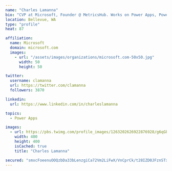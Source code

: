 ```yaml
---
name: "Charles Lamanna"
bio: "CVP at Microsoft, Founder @ MetricsHub. Works on Power Apps, Power Automate, Power Virtual Agent, Common Data Service and Dynamics 365."
location: Bellevue, WA
type: "profile"
heat: 87

affiliation:
  name: Microsoft
  domain: microsoft.com
  images:
    - url: "/assets/images/organizations/microsoft.com-50x50.jpg"
      width: 50
      height: 50

twitter:
  username: clamanna
  url: https://twitter.com/clamanna
  followers: 3870

linkedin:
  url: https://www.linkedin.com/in/charleslamanna

topics:
  - Power Apps

images:
  - url: https://pbs.twimg.com/profile_images/1263202626922876928/g6qGbHZ-_400x400.jpg
    width: 400
    height: 400
    isCached: true
    title: "Charles Lamanna"

secured: "smxcFoeenuOOQzbDa33bLenzgiCa72Vm2LiFwX/VnCprCk/t28IZD0JFznSTxo2ckcfhjAlEiz/lceOk1DQQCWtXR4VYLKmftk3VNsmDucfjai6Cz91os61QtSoHX0AFXPe0I7b8hLKuiHyxbY4enfUw01HRXjt+WNmcD5l5s2m527quIIQNea4w6e5PJ6yowMY6DV31ycn7CeTzz4dQ6o4uSE4oe/uGgnbcczs9WDgAsq31j8wc0QrjQWaK7vAjd3VqpL5He9LBGHUROfWN+v3kPgKMu6OD9ZR5ayOgkXjYy3JyMZjqZYFygqBh4H5ZQP7NFMr4tVZLBTAlIN1x1xeNHKj6OMfSvyMDhpeerNA1LFbDJvDKxJl2DfGgWgSReu3mD5KdYqiiT7tFNBkcE20sjp4Jgv2m+hnegE9mP6Y=;VrOE1CkUHKN8n78ixKadVQ=="
---
```



